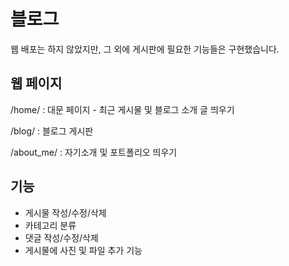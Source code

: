 # 블로그

웹 배포는 하지 않았지만, 그 외에 게시판에 필요한 기능들은 구현했습니다.

## 웹 페이지
/home/ : 대문 페이지 - 최근 게시물 및 블로그 소개 글 띄우기

/blog/ : 블로그 게시판

/about_me/ : 자기소개 및 포트폴리오 띄우기

## 기능
- 게시물 작성/수정/삭제
- 카테고리 분류
- 댓글 작성/수정/삭제
- 게시물에 사진 및 파일 추가 기능
